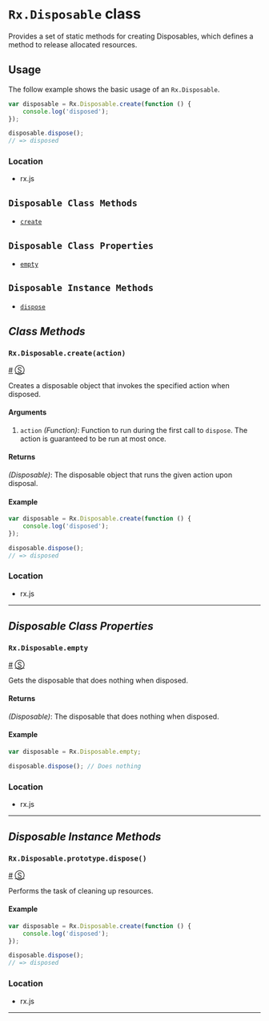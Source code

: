 # `Rx.Disposable` class #

Provides a set of static methods for creating Disposables, which defines a method to release allocated resources.

## Usage ##

The follow example shows the basic usage of an `Rx.Disposable`.

```js
var disposable = Rx.Disposable.create(function () {
    console.log('disposed');
});

disposable.dispose();
// => disposed
```

### Location

- rx.js

## `Disposable Class Methods` ##
- [`create`](#rxdisposablecreateaction)

## `Disposable Class Properties` ##
- [`empty`](#rxdisposableempty)

## `Disposable Instance Methods` ##
- [`dispose`](#rxdisposableprototypedispose)

## _Class Methods_ ##

### <a id="rxdisposablecreateaction"></a>`Rx.Disposable.create(action)`
<a href="#rxdisposablecreateaction">#</a> [&#x24C8;](https://github.com/Reactive-Extensions/RxJS/blob/master/src/core/disposables/disposable.js#L25 "View in source") 

Creates a disposable object that invokes the specified action when disposed.

#### Arguments
1. `action` *(Function)*: Function to run during the first call to `dispose`. The action is guaranteed to be run at most once.

#### Returns
*(Disposable)*: The disposable object that runs the given action upon disposal.

#### Example
```js
var disposable = Rx.Disposable.create(function () {
    console.log('disposed');
});

disposable.dispose();
// => disposed
```

### Location

- rx.js

* * *

## _Disposable Class Properties_ ##

### <a id="rxdisposableempty"></a>`Rx.Disposable.empty`
<a href="#rxdisposableempty">#</a> [&#x24C8;](https://github.com/Reactive-Extensions/RxJS/blob/master/src/core/disposables/disposable.js#L130 "View in source") 

Gets the disposable that does nothing when disposed.

#### Returns
*(Disposable)*: The disposable that does nothing when disposed.

#### Example

```js
var disposable = Rx.Disposable.empty;

disposable.dispose(); // Does nothing
```

### Location

- rx.js

* * *

## _Disposable Instance Methods_ ##

### <a id="rxdisposableprototypedispose"></a>`Rx.Disposable.prototype.dispose()`
<a href="#rxdisposableprototypedispose">#</a> [&#x24C8;](https://github.com/Reactive-Extensions/RxJS/blob/master/src/core/disposables/disposable.js#L13-L18 "View in source") 

Performs the task of cleaning up resources.

#### Example

```js
var disposable = Rx.Disposable.create(function () {
    console.log('disposed');
});

disposable.dispose();
// => disposed
```

### Location

- rx.js

* * *